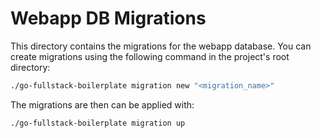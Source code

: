 # Webapp DB Migrations

This directory contains the migrations for the webapp database.
You can create migrations using the following command in the project's root directory:

```bash
./go-fullstack-boilerplate migration new "<migration_name>"
```

The migrations are then can be applied with:

```bash
./go-fullstack-boilerplate migration up
```
